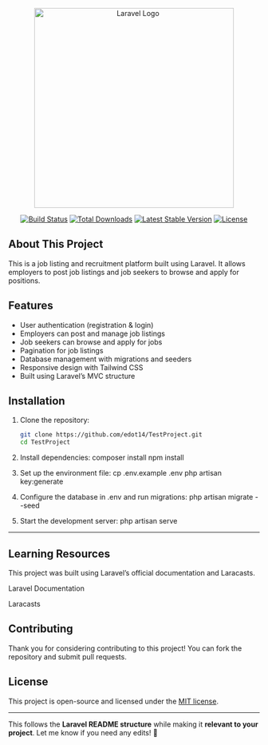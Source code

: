 <p align="center"><a href="https://laravel.com" target="_blank"><img src="https://raw.githubusercontent.com/laravel/art/master/logo-lockup/5%20SVG/2%20CMYK/1%20Full%20Color/laravel-logolockup-cmyk-red.svg" width="400" alt="Laravel Logo"></a></p>

<p align="center">
<a href="https://github.com/laravel/framework/actions"><img src="https://github.com/laravel/framework/workflows/tests/badge.svg" alt="Build Status"></a>
<a href="https://packagist.org/packages/laravel/framework"><img src="https://img.shields.io/packagist/dt/laravel/framework" alt="Total Downloads"></a>
<a href="https://packagist.org/packages/laravel/framework"><img src="https://img.shields.io/packagist/v/laravel/framework" alt="Latest Stable Version"></a>
<a href="https://packagist.org/packages/laravel/framework"><img src="https://img.shields.io/packagist/l/laravel/framework" alt="License"></a>
</p>

## About This Project

This is a job listing and recruitment platform built using Laravel. It allows employers to post job listings and job seekers to browse and apply for positions.

## Features

- User authentication (registration & login)
- Employers can post and manage job listings
- Job seekers can browse and apply for jobs
- Pagination for job listings
- Database management with migrations and seeders
- Responsive design with Tailwind CSS
- Built using Laravel’s MVC structure

## Installation

1. Clone the repository:
   ```sh
   git clone https://github.com/edot14/TestProject.git
   cd TestProject
2. Install dependencies:
    composer install
    npm install

3. Set up the environment file:
    cp .env.example .env
    php artisan key:generate

4. Configure the database in .env and run migrations:
   php artisan migrate --seed

5. Start the development server:
   php artisan serve
---
## Learning Resources
This project was built using Laravel’s official documentation and Laracasts.

Laravel Documentation

Laracasts

## Contributing
Thank you for considering contributing to this project! You can fork the repository and submit pull requests.

## License

This project is open-source and licensed under the [MIT license](https://opensource.org/licenses/MIT).

---

This follows the **Laravel README structure** while making it **relevant to your project**. Let me know if you need any edits! 🚀
